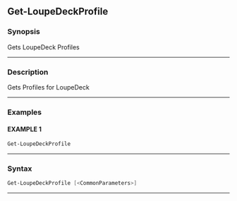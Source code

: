 Get-LoupeDeckProfile
--------------------
### Synopsis
Gets LoupeDeck Profiles

---
### Description

Gets Profiles for LoupeDeck

---
### Examples
#### EXAMPLE 1
```PowerShell
Get-LoupeDeckProfile
```

---
### Syntax
```PowerShell
Get-LoupeDeckProfile [<CommonParameters>]
```
---
